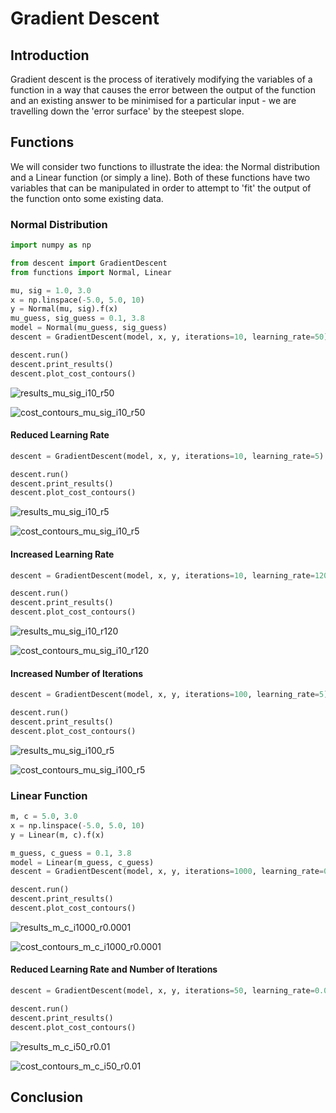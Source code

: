 # Gradient Descent

## Introduction

Gradient descent is the process of iteratively modifying
the variables of a function in a way that causes the error
between the output of the function and an existing answer to
be minimised for a particular input - we are travelling down
the 'error surface' by the steepest slope.  

## Functions

We will consider two functions to illustrate the idea: the
Normal distribution and a Linear function (or simply a line).
Both of these functions have two variables that can be
manipulated in order to attempt to 'fit' the output of the 
function onto some existing data. 

### Normal Distribution

```python
import numpy as np

from descent import GradientDescent
from functions import Normal, Linear

mu, sig = 1.0, 3.0
x = np.linspace(-5.0, 5.0, 10)
y = Normal(mu, sig).f(x)
mu_guess, sig_guess = 0.1, 3.8
model = Normal(mu_guess, sig_guess)
descent = GradientDescent(model, x, y, iterations=10, learning_rate=50)

descent.run()
descent.print_results()
descent.plot_cost_contours()
```

![results_mu_sig_i10_r50]

![cost_contours_mu_sig_i10_r50]

#### Reduced Learning Rate

```python
descent = GradientDescent(model, x, y, iterations=10, learning_rate=5)

descent.run()
descent.print_results()
descent.plot_cost_contours()
```

![results_mu_sig_i10_r5]

![cost_contours_mu_sig_i10_r5]

#### Increased Learning Rate

```python
descent = GradientDescent(model, x, y, iterations=10, learning_rate=120)

descent.run()
descent.print_results()
descent.plot_cost_contours()
```

![results_mu_sig_i10_r120]

![cost_contours_mu_sig_i10_r120]

#### Increased Number of Iterations

```python
descent = GradientDescent(model, x, y, iterations=100, learning_rate=5)

descent.run()
descent.print_results()
descent.plot_cost_contours()
```

![results_mu_sig_i100_r5]

![cost_contours_mu_sig_i100_r5]

### Linear Function

```python
m, c = 5.0, 3.0
x = np.linspace(-5.0, 5.0, 10)
y = Linear(m, c).f(x)

m_guess, c_guess = 0.1, 3.8
model = Linear(m_guess, c_guess)
descent = GradientDescent(model, x, y, iterations=1000, learning_rate=0.0001)

descent.run()
descent.print_results()
descent.plot_cost_contours()
```

![results_m_c_i1000_r0.0001]

![cost_contours_m_c_i1000_r0.0001]

#### Reduced Learning Rate and Number of Iterations

```python
descent = GradientDescent(model, x, y, iterations=50, learning_rate=0.01)

descent.run()
descent.print_results()
descent.plot_cost_contours()
```

![results_m_c_i50_r0.01]

![cost_contours_m_c_i50_r0.01]

## Conclusion

[cost_contours_mu_sig_i10_r5]: images/cost_contours_mu_sig_i10_r5.png "cost_contours_mu_sig_i10_r5"
[cost_contours_mu_sig_i10_r50]: images/cost_contours_mu_sig_i10_r50.png "cost_contours_mu_sig_i10_r50"
[cost_contours_mu_sig_i10_r120]: images/cost_contours_mu_sig_i10_r120.png "cost_contours_mu_sig_i10_r120"
[cost_contours_mu_sig_i100_r5]: images/cost_contours_mu_sig_i100_r5.png "cost_contours_mu_sig_i100_r5"
[cost_contours_m_c_i50_r0.01]: images/cost_contours_m_c_i50_r0.01.png "cost_contours_m_c_i50_r0.01"
[cost_contours_m_c_i1000_r0.0001]: images/cost_contours_m_c_i1000_r0.0001.png "cost_contours_m_c_i1000_r0.0001"
[results_mu_sig_i10_r5]: images/results_mu_sig_i10_r5.png "results_mu_sig_i10_r5"
[results_mu_sig_i10_r50]: images/results_mu_sig_i10_r50.png "results_mu_sig_i10_r50"
[results_mu_sig_i10_r120]: images/results_mu_sig_i10_r120.png "results_mu_sig_i10_r120"
[results_mu_sig_i100_r5]: images/results_mu_sig_i100_r5.png "results_mu_sig_i100_r5"
[results_m_c_i50_r0.01]: images/results_m_c_i50_r0.01.png "results_m_c_i50_r0.01"
[results_m_c_i1000_r0.0001]: images/results_m_c_i1000_r0.0001.png "results_m_c_i1000_r0.0001"
